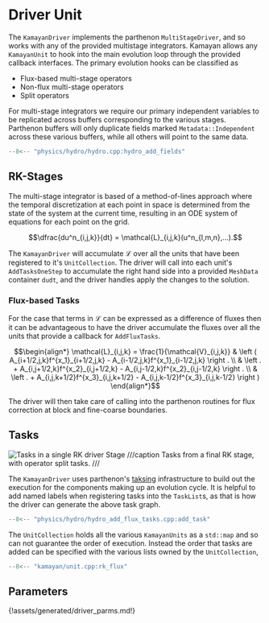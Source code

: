 # Driver Unit

The `KamayanDriver` implements the parthenon `MultiStageDriver`, and so works with any of the
provided multistage integrators. Kamayan allows any `KamayanUnit` to hook into the main evolution
loop through the provided callback interfaces. The primary evolution hooks can be classified as

* Flux-based multi-stage operators
* Non-flux multi-stage operators
* Split operators

For multi-stage integrators we require our primary independent variables to be replicated
across buffers corresponding to the various stages. Parthenon buffers will only duplicate
fields marked `Metadata::Independent` across these various buffers, while all others will
point to the same data.

```cpp title="physics/hydro/hydro.cpp:hydro_add_fields"
--8<-- "physics/hydro/hydro.cpp:hydro_add_fields"
```

## RK-Stages

The multi-stage integrator is based of a method-of-lines approach where the temporal
discretization at each point in space is determined from the state of the system
at the current time, resulting in an ODE system of equations for each point on the 
grid.

```math
\dfrac{du^n_{i,j,k}}{dt} = \mathcal{L}_{i,j,k}(u^n_{l,m,n},...).
```

The `KamayanDriver` will accumulate $`\mathcal{L}`$ over all the units that have been
registered to it's `UnitCollection`. The driver will call into each unit's 
`AddTasksOneStep` to accumulate the right hand side into a provided `MeshData` 
container `dudt`, and the driver handles apply the changes to the solution.

### Flux-based Tasks

For the case that terms in $`\mathcal{L}`$ can be expressed as a difference of 
fluxes then it can be advantageous to have the driver accumulate the fluxes 
over all the units that provide a callback for `AddFluxTasks`.

```math
\begin{align*}
\mathcal{L}_{i,j,k} = \frac{1}{\mathcal{V}_{i,j,k}} 
    & \left (
                  A_{i+1/2,j,k}f^{x_1}_{i+1/2,j,k} - A_{i-1/2,j,k}f^{x_1}_{i-1/2,j,k} \right . \\
      & \left . + A_{i,j+1/2,k}f^{x_2}_{i,j+1/2,k} - A_{i,j-1/2,k}f^{x_2}_{i,j-1/2,k} \right . \\
      & \left . + A_{i,j,k+1/2}f^{x_3}_{i,j,k+1/2} - A_{i,j,k-1/2}f^{x_3}_{i,j,k-1/2} 
   \right )
\end{align*}
```

The driver will then take care of calling into the parthenon routines for flux 
correction at block and fine-coarse boundaries.

## Tasks

![Tasks in a single RK driver Stage](assets/generated/driver_tasks.svg)
///caption
Tasks from a final RK stage, with operator split tasks.
///

The `KamayanDriver` uses parthenon's [taksing](https://parthenon-hpc-lab.github.io/parthenon/develop/src/tasks.html) infrastructure to build out the 
execution for the components making up an evolution cycle. 
It is helpful to add named labels when registering tasks into the
`TaskList`s, as that is how the driver can generate the above task graph.

```cpp title="physics/hydro/hydro_add_flux_tasks.cpp:add_task"
--8<-- "physics/hydro/hydro_add_flux_tasks.cpp:add_task"
```

The `UnitCollection` holds all the various `KamayanUnits` as a `std::map` and so 
can not guarantee the order of execution. Instead the order that tasks
are added can be specified with the various lists owned by the `UnitCollection`,

```cpp title="kamayan/unit.cpp:rk_flux"
--8<-- "kamayan/unit.cpp:rk_flux"
```


## Parameters

{!assets/generated/driver_parms.md!}
